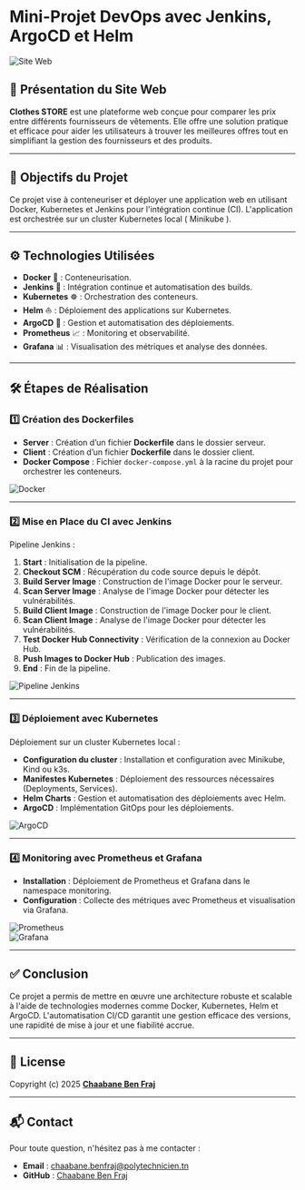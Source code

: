 # Mini-Projet DevOps avec Jenkins, ArgoCD et Helm  

![Site Web](https://staticassets.oxfam.org.uk/oxfamgb-production/images/OGB_122546_DSC_0280Emma_James_English.width-1000.jpg)  

## 🌟 Présentation du Site Web  
**Clothes STORE** est une plateforme web conçue pour comparer les prix entre différents fournisseurs de vêtements. Elle offre une solution pratique et efficace pour aider les utilisateurs à trouver les meilleures offres tout en simplifiant la gestion des fournisseurs et des produits.  

---

## 🎯 Objectifs du Projet  
Ce projet vise à conteneuriser et déployer une application web en utilisant Docker, Kubernetes et Jenkins pour l'intégration continue (CI). L'application est orchestrée sur un cluster Kubernetes local ( Minikube ).  

---

## ⚙️ Technologies Utilisées  

- **Docker** 🐳 : Conteneurisation.  
- **Jenkins** 🔧 : Intégration continue et automatisation des builds.  
- **Kubernetes** ☸️ : Orchestration des conteneurs.  
- **Helm** ⛵ : Déploiement des applications sur Kubernetes.  
- **ArgoCD** 🚀 : Gestion et automatisation des déploiements.  
- **Prometheus** 📈 : Monitoring et observabilité.  
- **Grafana** 📊 : Visualisation des métriques et analyse des données.  
 

---

## 🛠️ Étapes de Réalisation  

### 1️⃣ Création des Dockerfiles  
- **Server** : Création d’un fichier **Dockerfile** dans le dossier serveur.  
- **Client** : Création d’un fichier **Dockerfile** dans le dossier client.  
- **Docker Compose** : Fichier `docker-compose.yml` à la racine du projet pour orchestrer les conteneurs.  

![Docker](https://i.ibb.co/qjPw3cY/Capture.jpg)  

---

### 2️⃣ Mise en Place du CI avec Jenkins  
Pipeline Jenkins :  
1. **Start** : Initialisation de la pipeline.  
2. **Checkout SCM** : Récupération du code source depuis le dépôt.  
3. **Build Server Image** : Construction de l'image Docker pour le serveur.  
4. **Scan Server Image** : Analyse de l'image Docker pour détecter les vulnérabilités.  
5. **Build Client Image** : Construction de l'image Docker pour le client.  
6. **Scan Client Image** : Analyse de l'image Docker pour détecter les vulnérabilités.  
7. **Test Docker Hub Connectivity** : Vérification de la connexion au Docker Hub.  
8. **Push Images to Docker Hub** : Publication des images.  
9. **End** : Fin de la pipeline.  

![Pipeline Jenkins](https://i.ibb.co/4g5VfCr/pipeline-3.png)  

---

### 3️⃣ Déploiement avec Kubernetes  
Déploiement sur un cluster Kubernetes local :  
- **Configuration du cluster** : Installation et configuration avec Minikube, Kind ou k3s.  
- **Manifestes Kubernetes** : Déploiement des ressources nécessaires (Deployments, Services).  
- **Helm Charts** : Gestion et automatisation des déploiements avec Helm.  
- **ArgoCD** : Implémentation GitOps pour les déploiements.  

![ArgoCD](https://i.ibb.co/PTzgWFK/argocd-4.png)  

---

### 4️⃣ Monitoring avec Prometheus et Grafana  
- **Installation** : Déploiement de Prometheus et Grafana dans le namespace monitoring.  
- **Configuration** : Collecte des métriques avec Prometheus et visualisation via Grafana.  

![Prometheus](https://i.ibb.co/5WZ8DqC/promethus-6.png)  
![Grafana](https://i.ibb.co/y84gNhk/installation-grafana-7.png)  

---

## ✅ Conclusion  
Ce projet a permis de mettre en œuvre une architecture robuste et scalable à l'aide de technologies modernes comme Docker, Kubernetes, Helm et ArgoCD. L'automatisation CI/CD garantit une gestion efficace des versions, une rapidité de mise à jour et une fiabilité accrue.  

---

## 📝 License  
Copyright (c) 2025 **[Chaabane Ben Fraj](https://www.github.com/chaabane123)**  

---

## 📬 Contact  
Pour toute question, n'hésitez pas à me contacter :  
- **Email** : [chaabane.benfraj@polytechnicien.tn](mailto:chaabane.benfraj@polytechnicien.tn)  
- **GitHub** : [Chaabane Ben Fraj](https://www.github.com/chaabane123)  
